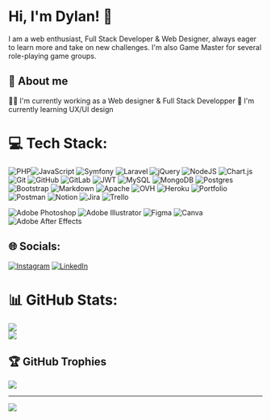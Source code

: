 # Hi, I'm Dylan! 👋
I am a web enthusiast, Full Stack Developer & Web Designer, always eager to learn more and take on new challenges. I'm also Game Master for several role-playing game groups.

## 🛫 About me
👩‍💻 I'm currently working as a Web designer & Full Stack Developper
🧠 I'm currently learning UX/UI design

# 💻 Tech Stack:
![PHP](https://img.shields.io/badge/php-%23777BB4.svg?style=plastic&logo=php&logoColor=white)![JavaScript](https://img.shields.io/badge/javascript-%23323330.svg?style=plastic&logo=javascript&logoColor=%23F7DF1E) ![Symfony](https://img.shields.io/badge/symfony-%23000000.svg?style=plastic&logo=symfony&logoColor=white) ![Laravel](https://img.shields.io/badge/laravel-%23FF2D20.svg?style=plastic&logo=laravel&logoColor=white) ![jQuery](https://img.shields.io/badge/jquery-%230769AD.svg?style=plastic&logo=jquery&logoColor=white) 
![NodeJS](https://img.shields.io/badge/node.js-6DA55F?style=plastic&logo=node.js&logoColor=white) ![Chart.js](https://img.shields.io/badge/chart.js-F5788D.svg?style=plastic&logo=chart.js&logoColor=white) ![Git](https://img.shields.io/badge/git-%23F05033.svg?style=plastic&logo=git&logoColor=white) ![GitHub](https://img.shields.io/badge/github-%23121011.svg?style=plastic&logo=github&logoColor=white) ![GitLab](https://img.shields.io/badge/gitlab-%23181717.svg?style=plastic&logo=gitlab&logoColor=white) ![JWT](https://img.shields.io/badge/JWT-black?style=plastic&logo=JSON%20web%20tokens) 
![MySQL](https://img.shields.io/badge/mysql-4479A1.svg?style=plastic&logo=mysql&logoColor=white) ![MongoDB](https://img.shields.io/badge/MongoDB-%234ea94b.svg?style=plastic&logo=mongodb&logoColor=white) ![Postgres](https://img.shields.io/badge/postgres-%23316192.svg?style=plastic&logo=postgresql&logoColor=white) 
![Bootstrap](https://img.shields.io/badge/bootstrap-%238511FA.svg?style=plastic&logo=bootstrap&logoColor=white) ![Markdown](https://img.shields.io/badge/markdown-%23000000.svg?style=plastic&logo=markdown&logoColor=white) ![Apache](https://img.shields.io/badge/apache-%23D42029.svg?style=plastic&logo=apache&logoColor=white) 
![OVH](https://img.shields.io/badge/ovh-%23123F6D.svg?style=plastic&logo=ovh&logoColor=#123F6D) ![Heroku](https://img.shields.io/badge/heroku-%23430098.svg?style=plastic&logo=heroku&logoColor=white) 
![Portfolio](https://img.shields.io/badge/Portfolio-%23000000.svg?style=plastic&logo=firefox&logoColor=#FF7139) ![Postman](https://img.shields.io/badge/Postman-FF6C37?style=plastic&logo=postman&logoColor=white) ![Notion](https://img.shields.io/badge/Notion-%23000000.svg?style=plastic&logo=notion&logoColor=white) ![Jira](https://img.shields.io/badge/jira-%230A0FFF.svg?style=plastic&logo=jira&logoColor=white) ![Trello](https://img.shields.io/badge/Trello-%23026AA7.svg?style=plastic&logo=Trello&logoColor=white)

![Adobe Photoshop](https://img.shields.io/badge/adobe%20photoshop-%2331A8FF.svg?style=plastic&logo=adobe%20photoshop&logoColor=white) ![Adobe Illustrator](https://img.shields.io/badge/adobe%20illustrator-%23FF9A00.svg?style=plastic&logo=adobe%20illustrator&logoColor=white) ![Figma](https://img.shields.io/badge/figma-%23F24E1E.svg?style=plastic&logo=figma&logoColor=white) ![Canva](https://img.shields.io/badge/Canva-%2300C4CC.svg?style=plastic&logo=Canva&logoColor=white) ![Adobe After Effects](https://img.shields.io/badge/Adobe%20After%20Effects-9999FF.svg?style=plastic&logo=Adobe%20After%20Effects&logoColor=white) 

## 🌐 Socials:
[![Instagram](https://img.shields.io/badge/Instagram-%23E4405F.svg?logo=Instagram&logoColor=white)](https://instagram.com/https://www.instagram.com/_keidenn/) [![LinkedIn](https://img.shields.io/badge/LinkedIn-%230077B5.svg?logo=linkedin&logoColor=white)](https://linkedin.com/in/https://www.linkedin.com/in/dylanrohart/) 

# 📊 GitHub Stats:
![](https://github-readme-stats.vercel.app/api?username=Keidenn&theme=dracula&hide_border=false&include_all_commits=true&count_private=true)<br/>
![](https://github-readme-streak-stats.herokuapp.com/?user=Keidenn&theme=dracula&hide_border=false)<br/>

## 🏆 GitHub Trophies
![](https://github-profile-trophy.vercel.app/?username=Keidenn&theme=dracula&no-frame=true&no-bg=false&margin-w=4)

---
[![](https://visitcount.itsvg.in/api?id=Keidenn&icon=3&color=11)](https://visitcount.itsvg.in)

<!-- Proudly created with GPRM ( https://gprm.itsvg.in ) -->
